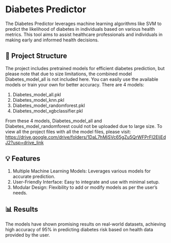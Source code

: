 # Diabetes Predictor
The Diabetes Predictor leverages machine learning algorithms like SVM to predict the likelihood of diabetes in individuals based on various health metrics. This tool aims to assist healthcare professionals and individuals in making early and informed health decisions.

## 📂 Project Structure
The project includes pretrained models for efficient diabetes prediction, but please note that due to size limitations, the combined model Diabetes_model_all is not included here. You can easily use the available models or train your own for better accuracy.
There are 4 models:
1. Diabetes_model_all.pkl
2. Diabetes_model_knn.pkl
3. Diabetes_model_randomforest.pkl
4. Diabetes_model_xgbclassifier.pkl

From these 4 models, Diabetes_model_all and Diabetes_model_randomforest could not be uploaded due to large size.
To view all the project files with all the model files, please visit: https://drive.google.com/drive/folders/1DaL7hMjSVc65gZu5QrWFPrFI2EljEdJ2?usp=drive_link

## 💡 Features
1. Multiple Machine Learning Models: Leverages various models for accurate prediction.
2. User-Friendly Interface: Easy to integrate and use with minimal setup.
3. Modular Design: Flexibility to add or modify models as per the user’s needs.

## 📊 Results
The models have shown promising results on real-world datasets, achieving high accuracy of 95% in predicting diabetes risk based on health data provided by the user.
